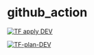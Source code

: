 # github_action

[![TF apply DEV](https://github.com/sivin79/github_action_test/actions/workflows/tTF-apply-DEV/badge.svg)](https://github.com/sivin79/github_action_test/actions/workflows/tf-dev-apply.yml)

[![TF-plan-DEV](https://github.com/sivin79/github_action_test/actions/workflows/tf-dev-plan.yml/badge.svg)](https://github.com/sivin79/github_action_test/actions/workflows/tf-dev-plan.yml)
